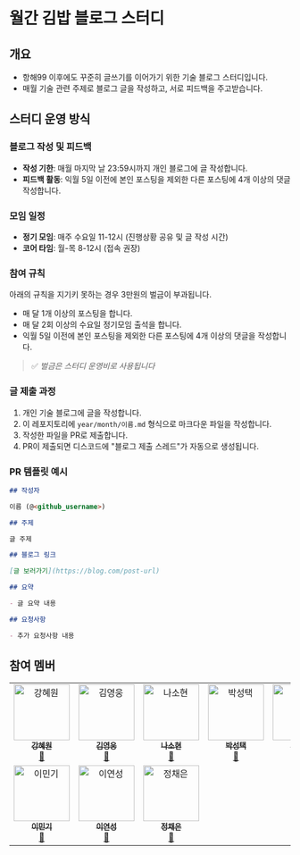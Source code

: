 # 월간 김밥 블로그 스터디

## 개요

- 항해99 이후에도 꾸준히 글쓰기를 이어가기 위한 기술 블로그 스터디입니다.
- 매월 기술 관련 주제로 블로그 글을 작성하고, 서로 피드백을 주고받습니다.

## 스터디 운영 방식

### 블로그 작성 및 피드백

- **작성 기한**: 매월 마지막 날 23:59시까지 개인 블로그에 글 작성합니다.
- **피드백 활동**: 익월 5일 이전에 본인 포스팅을 제외한 다른 포스팅에 4개 이상의 댓글 작성합니다.

### 모임 일정

- **정기 모임**: 매주 수요일 11-12시 (진행상황 공유 및 글 작성 시간)
- **코어 타임**: 월-목 8-12시 (접속 권장)

### 참여 규칙

아래의 규칙을 지기키 못하는 경우 3만원의 벌금이 부과됩니다.

- 매 달 1개 이상의 포스팅을 합니다.
- 매 달 2회 이상의 수요일 정기모임 출석을 합니다.
- 익월 5일 이전에 본인 포스팅을 제외한 다른 포스팅에 4개 이상의 댓글을 작성합니다.

> ✅ _벌금은 스터디 운영비로 사용됩니다_

### 글 제출 과정

1. 개인 기술 블로그에 글을 작성합니다.
2. 이 레포지토리에 `year/month/이름.md` 형식으로 마크다운 파일을 작성합니다.
3. 작성한 파일을 PR로 제출합니다.
4. PR이 제출되면 디스코드에 "블로그 제출 스레드"가 자동으로 생성됩니다.

### PR 템플릿 예시

```markdown
## 작성자

이름 (@<github_username>)

## 주제

글 주제

## 블로그 링크

[글 보러가기](https://blog.com/post-url)

## 요약

- 글 요약 내용

## 요청사항

- 추가 요청사항 내용
```

## 참여 멤버

<table>
  <tbody>
    <tr>
      <td align="center" valign="top" width="20%"><a href="https://github.com/kanghyew0n"><img src="https://github.com/kanghyew0n.png" width="100px;" alt="강혜원"/><br /><sub><b>강혜원</b></sub></a><br /><a href="https://velog.io/@kanghyeron/posts" title="블로그">📝</a></td>
      <td align="center" valign="top" width="20%"><a href="https://github.com/houndhollis"><img src="https://github.com/houndhollis.png" width="100px;" alt="김영웅"/><br /><sub><b>김영웅</b></sub></a><br /><a href="https://velog.io/@houndhollis/posts" title="블로그">📝</a></td>
      <td align="center" valign="top" width="20%"><a href="https://github.com/naroso-o"><img src="https://github.com/naroso-o.png" width="100px;" alt="나소현"/><br /><sub><b>나소현</b></sub></a><br /><a href="https://naroso-o.github.io/dev" title="블로그">📝</a></td>
      <td align="center" valign="top" width="20%"><a href="https://github.com/stoic-park"><img src="https://github.com/stoic-park.png" width="100px;" alt="박성택"/><br /><sub><b>박성택</b></sub></a><br /><a href="https://stoic-park.vercel.app/post" title="블로그">📝</a></td>
      <td align="center" valign="top" width="20%"><a href="https://github.com/yerimmseo"><img src="https://github.com/yerimmseo.png" width="100px;" alt="서예림"/><br /><sub><b>서예림</b></sub></a><br /><a href="https://velog.io/@yerim7386/posts" title="블로그">📝</a></td>
    </tr>
    <tr>
      <td align="center" valign="top" width="20%"><a href="https://github.com/lapidix"><img src="https://github.com/lapidix.png" width="100px;" alt="이민기"/><br /><sub><b>이민기</b></sub></a><br /><a href="https://blog.lapidix.com" title="블로그">📝</a></td>
      <td align="center" valign="top" width="20%"><a href="https://github.com/LEEYEONSEONG"><img src="https://github.com/LEEYEONSEONG.png" width="100px;" alt="이연성"/><br /><sub><b>이연성</b></sub></a><br /><a href="https://leeyeonseong.github.io/tech-blog/" title="블로그">📝</a></td>
      <td align="center" valign="top" width="20%"><a href="https://github.com/zenna9"><img src="https://github.com/zenna9.png" width="100px;" alt="정채은"/><br /><sub><b>정채은</b></sub></a><br /><a href="https://zenna9.tistory.com/" title="블로그">📝</a></td>
      <td align="center" valign="top" width="20%"></td>
      <td align="center" valign="top" width="20%"></td>
    </tr>
  </tbody>
</table>
